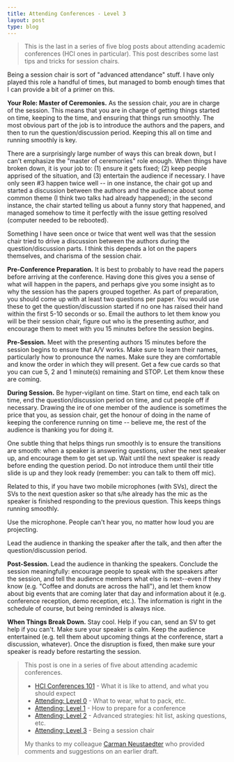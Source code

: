 ```yaml
---
title: Attending Conferences - Level 3
layout: post
type: blog
---
```


> This is the last in a series of five blog posts about attending academic conferences (HCI ones in particular). This post describes some last tips and tricks for session chairs.

Being a session chair is sort of "advanced attendance" stuff. I have only played this role a handful of times, but managed to bomb enough times that I can provide a bit of a primer on this.

**Your Role: Master of Ceremonies.** As the session chair, _you_ are in charge of the session. This means that you are in charge of getting things started on time, keeping to the time, and ensuring that things run smoothly. The most  obvious part of the job is to introduce the authors and the papers, and then to run the question/discussion period. Keeping this all on time and running smoothly is key.

There are a surprisingly large number of ways this can break down, but I can't emphasize the "master of ceremonies" role enough. When things have broken down, it is your job to: (1) ensure it gets fixed; (2) keep people apprised of the situation, and (3) entertain the audience if necessary. I have only seen #3 happen twice well -- in one instance, the chair got up and started a discussion between the authors and the audience about some common theme (I think two talks had already happened); in the second instance, the chair started telling us about a funny story that happened, and managed somehow to time it perfectly with the issue getting resolved (computer needed to be rebooted).

Something I have seen once or twice that went well was that the session chair tried to drive a discussion between the authors during the question/discussion parts. I think this depends a lot on the papers themselves, and charisma of the session chair.

**Pre-Conference Preparation.** It is best to probably to have read the papers before arriving at the conference. Having done this gives you a sense of what will happen in the papers, and perhaps give you some insight as to why the session has the papers grouped together. As part of preparation, you should come up with at least two questions per paper. You would use these to get the question/discussion started if no one has raised their hand within the first 5-10 seconds or so. Email the authors to let them know you will be their session chair, figure out who is the presenting author, and encourage them to meet with you 15 minutes before the session begins.

**Pre-Session.** Meet with the presenting authors 15 minutes before the session begins to ensure that A/V works. Make sure to learn their names, particularly how to pronounce the names. Make sure they are comfortable and know the order in which they will present. Get a few cue cards so that you can cue 5, 2 and 1 minute(s) remaining and STOP. Let them know these are coming.

**During Session.** Be hyper-vigilant on time. Start on time, end each talk on time, end the question/discussion period on time, and cut people off if necessary. Drawing the ire of one member of the audience is sometimes the price that you, as session chair, get the honour of doing in the name of keeping the conference running on time -- believe me, the rest of the audience is thanking you for doing it.

One subtle thing that helps things run smoothly is to ensure the transitions are smooth: when a speaker is answering questions, usher the next speaker up, and encourage them to get set up. Wait until the next speaker is ready before ending the question period. Do not introduce them until their title slide is up and they look ready (remember: you can talk to them off mic).

Related to this, if you have two mobile microphones (with SVs), direct the SVs to the next question asker so that s/he already has the mic as the speaker is finished responding to the previous question. This keeps things running smoothly.

Use the microphone. People can't hear you, no matter how loud you are projecting.

Lead the audience in thanking the speaker after the talk, and then after the question/discussion period.

**Post-Session.** Lead the audience in thanking the speakers. Conclude the session meaningfully: encourage people to speak with the speakers after the session, and tell the audience members what else is next--even if they know (e.g. "Coffee and donuts are across the hall"), and let them know about big events that are coming later that day and information about it (e.g. conference reception, demo reception, etc.). The information is right in the schedule of course, but being reminded is always nice.

**When Things Break Down.** Stay cool. Help if you can, send an SV to get help if you can't. Make sure your speaker is calm. Keep the audience entertained (e.g. tell them about upcoming things at the conference, start a discussion, whatever). Once the disruption is fixed, then make sure your speaker is ready before restarting the session.

> This post is one in a series of five about attending academic conferences.
> 
> * [HCI Conferences 101](http://ricelab.cpsc.ucalgary.ca/blog/2016/hci-conferences-101/) - What it is like to attend, and what you should expect
> * [Attending: Level 0](http://ricelab.cpsc.ucalgary.ca/blog/2016/attending-conferences-level-0/) - What to wear, what to pack, etc.
> * [Attending: Level 1](http://ricelab.cpsc.ucalgary.ca/blog/2016/attending-conferences-level-1/) - How to prepare for a conference
> * [Attending: Level 2](http://ricelab.cpsc.ucalgary.ca/blog/2016/attending-conferences-level-2/) - Advanced strategies: hit list, asking questions, etc.
> * [Attending: Level 3](http://ricelab.cpsc.ucalgary.ca/blog/2016/attending-conferences-level-3/) - Being a session chair
> 
> My thanks to my colleague [Carman Neustaedter](http://carmster.com) who provided comments and suggestions on an earlier draft.
